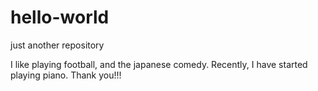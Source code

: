 # hello-world
just another repository

I like playing football, and the japanese comedy.
Recently, I have started playing piano.
Thank you!!!
